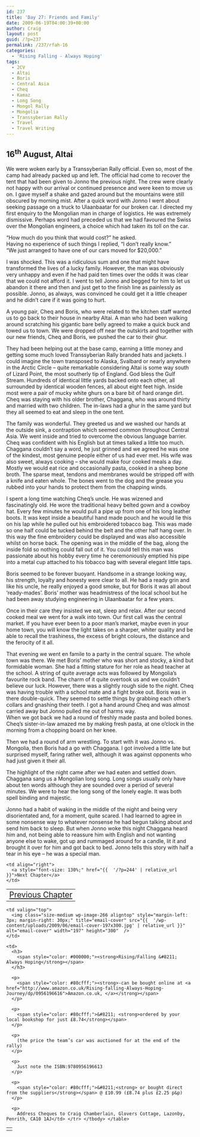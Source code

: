 ```yaml
---
id: 237
title: 'Day 27: Friends and Family'
date: 2009-06-19T04:00:39+00:00
author: Craig
layout: post
guid: /?p=237
permalink: /237/rfah-16
categories:
  - 'Rising Falling - Always Hoping'
tags:
  - 2CV
  - Altai
  - Boris
  - Central Asia
  - Cheq
  - Kamaz
  - Long Song
  - Mongol Rally
  - Mongolia
  - Transsyberian Rally
  - Travel
  - Travel Writing
---
```

## 16<sup>th</sup> August, Altai

We were woken early by a Transsyberian Rally official. Even so, most of the camp had already packed up and left. The official had come to recover the tent that had been given to Jonno the previous night. The crew were clearly not happy with our arrival or continued presence and were keen to move us on. I gave myself a shake and gazed around but the mountains were still obscured by morning mist. After a quick word with Jonno I went about seeking passage on a truck to Ulaanbaatar for our broken car. I directed my first enquiry to the Mongolian man in charge of logistics. He was extremely dismissive. Perhaps word had preceded us that we had favoured the Swiss over the Mongolian engineers, a choice which had taken its toll on the car.

“How much do you think that would cost?” he asked.  
Having no experience of such things I replied, “I don’t really know.”  
“We just arranged to have one of our cars moved for $20,000.”

I was shocked. This was a ridiculous sum and one that might have transformed the lives of a lucky family. However, the man was obviously very unhappy and even if he had paid ten times over the odds it was clear that we could not afford it. I went to tell Jonno and begged for him to let us abandon it there and then and just get to the finish line as painlessly as possible. Jonno, as always, was convinced he could get it a little cheaper and he didn’t care if it was going to hurt. 

A young pair, Cheq and Boris, who were related to the kitchen staff wanted us to go back to their house in nearby Altai. A man who had been walking around scratching his gigantic bare belly agreed to make a quick buck and towed us to town. We were dropped off near the outskirts and together with our new friends, Cheq and Boris, we pushed the car to their ghur. 

They had been helping out at the base camp, earning a little money and getting some much loved Transsyberian Rally branded hats and jackets. I could imagine the town transposed to Alaska, Svalbard or nearly anywhere in the Arctic Circle &#8211; quite remarkable considering Altai is some way south of Lizard Point, the most southerly tip of England. God bless the Gulf Stream. Hundreds of identical little yards backed onto each other, all surrounded by identical wooden fences, all about eight feet high. Inside most were a pair of mucky white ghurs on a bare bit of hard orange dirt. Cheq was staying with his older brother, Chaggana, who was around thirty and married with two children. The in-laws had a ghur in the same yard but they all seemed to eat and sleep in the one tent.

The family was wonderful. They greeted us and we washed our hands at the outside sink, a contraption which seemed common throughout Central Asia. We went inside and tried to overcome the obvious language barrier. Cheq was confident with his English but at times talked a little too much. Chaggana couldn’t say a word, he just grinned and we agreed he was one of the kindest, most genuine people either of us had ever met. His wife was also sweet, always cooking &#8211; she would make four cooked meals a day. Mostly we would eat rice and occasionally pasta, cooked in a sheep bone broth. The sparse meat, tendons and membranes would be stripped off with a knife and eaten whole. The bones went to the dog and the grease you rubbed into your hands to protect them from the chapping winds.

I spent a long time watching Cheq’s uncle. He was wizened and fascinatingly old. He wore the traditional heavy belted gown and a cowboy hat. Every few minutes he would pull a pipe up from one of his long leather boots. It was kept inside a beautiful hand made pouch and he would lie this on his lap while he pulled out his embroidered tobacco bag. This was made so one half could be tucked behind the belt and the other half hang over. In this way the fine embroidery could be displayed and was also accessible whilst on horse back. The opening was in the middle of the bag, along the inside fold so nothing could fall out of it. You could tell this man was passionate about his hobby every time he ceremoniously emptied his pipe into a metal cup attached to his tobacco bag with several elegant little taps.

Boris seemed to be forever buoyant. Handsome in a strange looking way, his strength, loyalty and honesty were clear to all. He had a ready grin and like his uncle, he really enjoyed a good smoke, but for Boris it was all about ‘ready-mades’. Boris’ mother was headmistress of the local school but he had been away studying engineering in Ulaanbaatar for a few years.

Once in their care they insisted we eat, sleep and relax. After our second cooked meal we went for a walk into town. Our first call was the central market. If you have ever been to a poor man’s market, maybe even in your home town, you will know the light takes on a sharper, whiter quality and be able to recall the trashiness, the excess of bright colours, the distance and the ferocity of it all. 

That evening we went en famile to a party in the central square. The whole town was there. We met Boris’ mother who was short and stocky, a kind but formidable woman. She had a fitting stature for her role as head teacher at the school. A string of quite average acts was followed by Mongolia’s favourite rock band. The charm of it quite overtook us and we couldn’t believe our luck. However, there was a slightly rough side to the night. Cheq was having trouble with a school mate and a fight broke out. Boris was in there double-quick. They seemed to settle things by grabbing each other’s collars and gnashing their teeth. I got a hand around Cheq and was almost carried away but Jonno pulled me out of harms way.  
When we got back we had a round of freshly made pasta and boiled bones. Cheq’s sister-in-law amazed me by making fresh pasta, at one o’clock in the morning from a chopping board on her knee.

Then we had a round of arm wrestling. To start with it was Jonno vs. Mongolia, then Boris had a go with Chaggana. I got involved a little late but surprised myself, faring rather well, although it was against opponents who had just given it their all.

The highlight of the night came after we had eaten and settled down. Chaggana sang us a Mongolian long song. Long songs usually only have about ten words although they are sounded over a period of several minutes. We were to hear the long song of the lonely eagle. It was both spell binding and majestic.

Jonno had a habit of waking in the middle of the night and being very disorientated and, for a moment, quite scared. I had learned to agree in some nonsense way to whatever nonsense he had begun talking about and send him back to sleep. But when Jonno woke this night Chaggana heard him and, not being able to reassure him with English and not wanting anyone else to wake, got up and rummaged around for a candle, lit it and brought it over for him and got back to bed. Jonno tells this story with half a tear in his eye &#8211; he was a special man.

<table border="0" width="100%">
  <tr>
    <td align="left">
      <a style="font-size: 130%;" href="{{  '/?p=235' | relative_url }}">Previous Chapter</a>
    </td>
    
    <td align="right">
      <a style="font-size: 130%;" href="{{  '/?p=244' | relative_url }}">Next Chapter</a>
    </td>
  </tr>
</table>

<table border="0">
  <tr>
    <td>
    </td>
    
    <td valign="top">
      <img class="size-medium wp-image-266 aligntop" style="margin-left: 3px; margin-right: 30px;" title="email-cover" src="{{  '/wp-content/uploads/2009/06/email-cover-197x300.jpg' | relative_url }}" alt="email-cover" width="197" height="300"  />
    </td>
    
    <td>
      <h3>
        <span style="color: #000000;"><strong>Rising/Falling &#8211; Always Hoping</strong></span>
      </h3>
      
      <p>
        <span style="color: #80cfff;"><strong>-can be bought online at <a href="http://www.amazon.co.uk/Rising-falling-Always-Hoping-Journey/dp/0956196616">Amazon.co.uk, </a></strong></span>
      </p>
      
      <p>
        <span style="color: #80cfff;">&#8211; <strong>ordered by your local bookshop for just £8.74</strong></span>
      </p>
      
      <p>
        (the price the team’s car was auctioned for at the end of the rally)
      </p>
      
      <p>
        Just note the ISBN:9780956196613
      </p>
      
      <p>
        <span style="color: #80cfff;">&#8211;<strong> or bought direct from the suppliers</strong></span> @ £10.99 (£8.74 plus £2.25 p&p)
      </p>
      
      <p>
        Address Cheques to Craig Chamberlain, Glovers Cottage, Lazonby, Penrith, CA10 1AJ</td> </tr> </tbody> </table>
